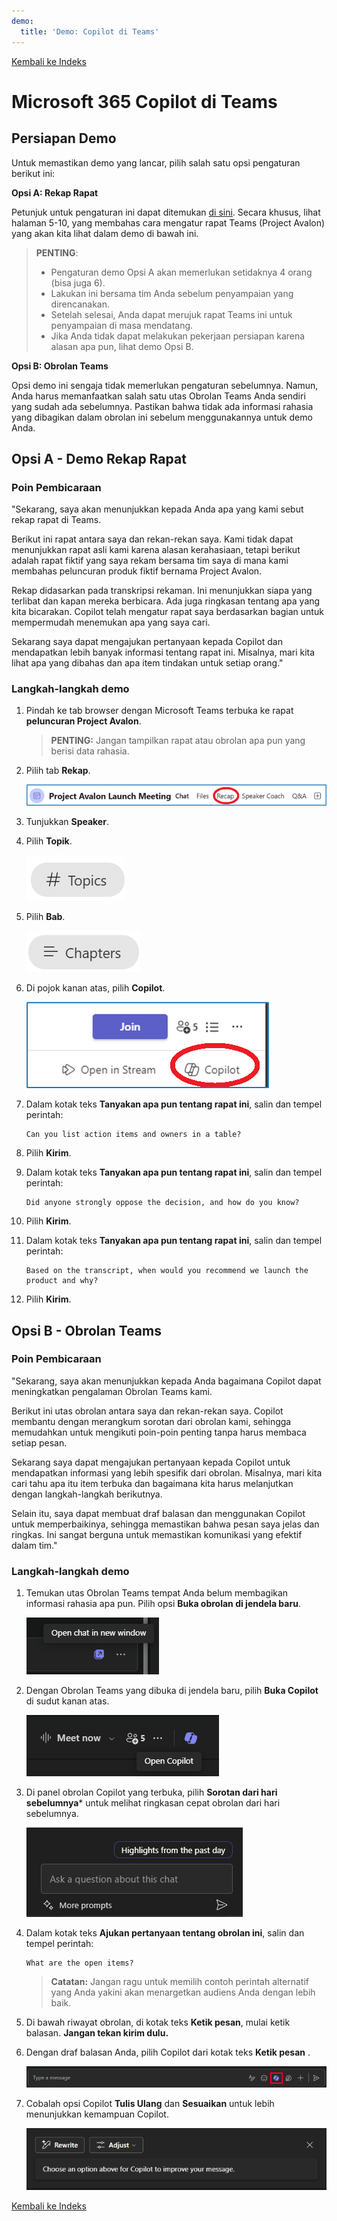 ```yaml
---
demo:
  title: 'Demo: Copilot di Teams'
---
```


[Kembali ke Indeks](https://microsoftlearning.github.io/MS-4012-Microsoft-Copilot-Web-Based-Interactive-Experience-for-Executives/)

# Microsoft 365 Copilot di Teams

## Persiapan Demo

Untuk memastikan demo yang lancar, pilih salah satu opsi pengaturan berikut ini:

**Opsi A: Rekap Rapat**

Petunjuk untuk pengaturan ini dapat ditemukan [di sini](https://microsoft.seismic.com/Link/Content/DCFPQWmT2DMXC8WJjgjP4H44GWXG). Secara khusus, lihat halaman 5-10, yang membahas cara mengatur rapat Teams (Project Avalon) yang akan kita lihat dalam demo di bawah ini.

> **PENTING**:
> - Pengaturan demo Opsi A akan memerlukan setidaknya 4 orang (bisa juga 6).
> - Lakukan ini bersama tim Anda sebelum penyampaian yang direncanakan.
> - Setelah selesai, Anda dapat merujuk rapat Teams ini untuk penyampaian di masa mendatang.
> - Jika Anda tidak dapat melakukan pekerjaan persiapan karena alasan apa pun, lihat demo Opsi B.

**Opsi B: Obrolan Teams**

Opsi demo ini sengaja tidak memerlukan pengaturan sebelumnya. Namun, Anda harus memanfaatkan salah satu utas Obrolan Teams Anda sendiri yang sudah ada sebelumnya. Pastikan bahwa tidak ada informasi rahasia yang dibagikan dalam obrolan ini sebelum menggunakannya untuk demo Anda.


## Opsi A - Demo Rekap Rapat

### Poin Pembicaraan

"Sekarang, saya akan menunjukkan kepada Anda apa yang kami sebut rekap rapat di Teams.

Berikut ini rapat antara saya dan rekan-rekan saya. Kami tidak dapat menunjukkan rapat asli kami karena alasan kerahasiaan, tetapi berikut adalah rapat fiktif yang saya rekam bersama tim saya di mana kami membahas peluncuran produk fiktif bernama Project Avalon.

Rekap didasarkan pada transkripsi rekaman. Ini menunjukkan siapa yang terlibat dan kapan mereka berbicara. Ada juga ringkasan tentang apa yang kita bicarakan. Copilot telah mengatur rapat saya berdasarkan bagian untuk mempermudah menemukan apa yang saya cari.

Sekarang saya dapat mengajukan pertanyaan kepada Copilot dan mendapatkan lebih banyak informasi tentang rapat ini. Misalnya, mari kita lihat apa yang dibahas dan apa item tindakan untuk setiap orang."

### Langkah-langkah demo

1. Pindah ke tab browser dengan Microsoft Teams terbuka ke rapat **peluncuran Project Avalon**.

    > **PENTING:**  Jangan tampilkan rapat atau obrolan apa pun yang berisi data rahasia.

1. Pilih tab **Rekap**.

    ![Cuplikan layar yang memperlihatkan rekap di Copilot di Teams.](../Demos/Media/teams_recap.png)

1. Tunjukkan **Speaker**.
1. Pilih **Topik**.

    ![Cuplikan layar yang memperlihatkan topik di Copilot di Teams.](../Demos/Media/teams_topics.png)

1. Pilih **Bab**.

    ![Cuplikan layar yang memperlihatkan bab di Copilot di Teams.](../Demos/Media/teams_chapters.png)

1. Di pojok kanan atas, pilih **Copilot**.

    ![Cuplikan layar yang memperlihatkan opsi Copilot di Copilot di Teams.](../Demos/Media/teams_copilot.png)

1. Dalam kotak teks **Tanyakan apa pun tentang rapat ini**, salin dan tempel perintah:

    ```text
    Can you list action items and owners in a table?
    ```

1. Pilih **Kirim**.
1. Dalam kotak teks **Tanyakan apa pun tentang rapat ini**, salin dan tempel perintah: 

    ```text
    Did anyone strongly oppose the decision, and how do you know?
    ```
    
1. Pilih **Kirim**.
1. Dalam kotak teks **Tanyakan apa pun tentang rapat ini**, salin dan tempel perintah:

    ```text
    Based on the transcript, when would you recommend we launch the product and why?
    ```

1. Pilih **Kirim**.

## Opsi B - Obrolan Teams

### Poin Pembicaraan

"Sekarang, saya akan menunjukkan kepada Anda bagaimana Copilot dapat meningkatkan pengalaman Obrolan Teams kami.

Berikut ini utas obrolan antara saya dan rekan-rekan saya. Copilot membantu dengan merangkum sorotan dari obrolan kami, sehingga memudahkan untuk mengikuti poin-poin penting tanpa harus membaca setiap pesan.

Sekarang saya dapat mengajukan pertanyaan kepada Copilot untuk mendapatkan informasi yang lebih spesifik dari obrolan. Misalnya, mari kita cari tahu apa itu item terbuka dan bagaimana kita harus melanjutkan dengan langkah-langkah berikutnya.

Selain itu, saya dapat membuat draf balasan dan menggunakan Copilot untuk memperbaikinya, sehingga memastikan bahwa pesan saya jelas dan ringkas. Ini sangat berguna untuk memastikan komunikasi yang efektif dalam tim."

### Langkah-langkah demo

1. Temukan utas Obrolan Teams tempat Anda belum membagikan informasi rahasia apa pun. Pilih opsi **Buka obrolan di jendela baru**.

    ![Cuplikan layar yang memperlihatkan opsi Buka obrolan di jendela baru.](../Demos/Media/teams_open_chat_window.png)

1. Dengan Obrolan Teams yang dibuka di jendela baru, pilih **Buka Copilot** di sudut kanan atas.

    ![Cuplikan layar yang memperlihatkan Buka Copilot di Obrolan Teams.](../Demos/Media/teams_open_copilot.png)

1. Di panel obrolan Copilot yang terbuka, pilih **Sorotan dari hari sebelumnya*** untuk melihat ringkasan cepat obrolan dari hari sebelumnya.

    ![Cuplikan layar yang memperlihatkan Buka Copilot di Obrolan Teams.](../Demos/Media/teams_highlights.png)

1. Dalam kotak teks **Ajukan pertanyaan tentang obrolan ini**, salin dan tempel perintah: 

    ```text
    What are the open items?
    ```
    > **Catatan:** Jangan ragu untuk memilih contoh perintah alternatif yang Anda yakini akan menargetkan audiens Anda dengan lebih baik.   

1. Di bawah riwayat obrolan, di kotak teks **Ketik pesan**, mulai ketik balasan. **Jangan tekan kirim dulu.**

1. Dengan draf balasan Anda, pilih Copilot dari kotak teks **Ketik pesan** .

    ![Cuplikan layar yang memperlihatkan Buka Copilot di utas Obrolan Teams.](../Demos/Media/teams_open_copilot_chat.png)   

1. Cobalah opsi Copilot **Tulis Ulang** dan **Sesuaikan** untuk lebih menunjukkan kemampuan Copilot.

    ![Cuplikan layar yang memperlihatkan Tulis Ulang dan Sesuaikan di Teams Copilot.](../Demos/Media/teams_rewrite_adjust.png)     

[Kembali ke Indeks](https://microsoftlearning.github.io/MS-4012-Microsoft-Copilot-Web-Based-Interactive-Experience-for-Executives/)
